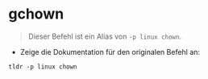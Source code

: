 # gchown

> Dieser Befehl ist ein Alias von `-p linux chown`.

- Zeige die Dokumentation für den originalen Befehl an:

`tldr -p linux chown`
